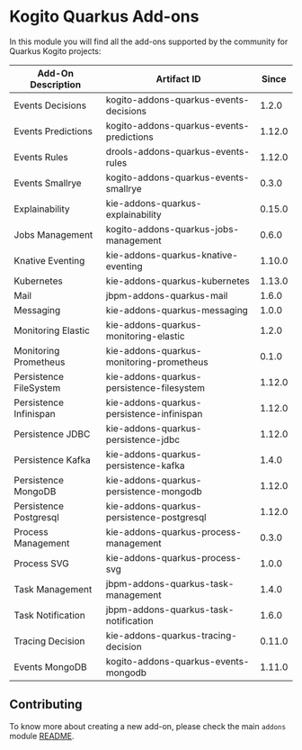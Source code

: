 # Kogito Quarkus Add-ons

In this module you will find all the add-ons supported by the community for Quarkus Kogito projects:

<!-- Please update this table in alphabetical order when creating a new add-on -->

| Add-On Description     | Artifact ID                                  | Since  |
|------------------------|----------------------------------------------|--------|
| Events Decisions       | kogito-addons-quarkus-events-decisions       | 1.2.0  |
| Events Predictions     | kogito-addons-quarkus-events-predictions     | 1.12.0 |
| Events Rules           | drools-addons-quarkus-events-rules           | 1.12.0 |
| Events Smallrye        | kogito-addons-quarkus-events-smallrye        | 0.3.0  |
| Explainability         | kie-addons-quarkus-explainability         | 0.15.0 |
| Jobs Management        | kogito-addons-quarkus-jobs-management        | 0.6.0  |
| Knative Eventing       | kie-addons-quarkus-knative-eventing       | 1.10.0 |
| Kubernetes             | kie-addons-quarkus-kubernetes             | 1.13.0 |
| Mail                   | jbpm-addons-quarkus-mail                     | 1.6.0  |
| Messaging              | kie-addons-quarkus-messaging              | 1.0.0  |
| Monitoring Elastic     | kie-addons-quarkus-monitoring-elastic     | 1.2.0  |
| Monitoring Prometheus  | kie-addons-quarkus-monitoring-prometheus  | 0.1.0  |
| Persistence FileSystem | kie-addons-quarkus-persistence-filesystem | 1.12.0 |
| Persistence Infinispan | kie-addons-quarkus-persistence-infinispan | 1.12.0 |
| Persistence JDBC       | kie-addons-quarkus-persistence-jdbc       | 1.12.0 |
| Persistence Kafka      | kie-addons-quarkus-persistence-kafka      | 1.4.0  |
| Persistence MongoDB    | kie-addons-quarkus-persistence-mongodb    | 1.12.0 |
| Persistence Postgresql | kie-addons-quarkus-persistence-postgresql | 1.12.0 |
| Process Management     | kie-addons-quarkus-process-management     | 0.3.0  |
| Process SVG            | kie-addons-quarkus-process-svg            | 1.0.0  |
| Task Management        | jbpm-addons-quarkus-task-management          | 1.4.0  |
| Task Notification      | jbpm-addons-quarkus-task-notification        | 1.6.0  |
| Tracing Decision       | kie-addons-quarkus-tracing-decision       | 0.11.0 |
| Events MongoDB         | kogito-addons-quarkus-events-mongodb         | 1.11.0 |

## Contributing

To know more about creating a new add-on, please check the main `addons` module [README](../../addons/README.md).
